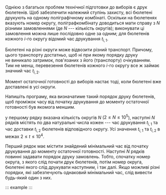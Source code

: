 Однією з багатьох проблем технічної підготовки до виборів є друк
бюлетенів. Щоб забезпечити належний ступінь захисту, всі бюлетені
друкують на одному поліграфічному комбінаті. Оскільки на бюлетенях
вказують номер округу, поліграфкомбінату доводиться мати справу з $N$
різними замовленнями (де $N$ --- кількість округів); виконувати ці
замовлення можна лише послідовно одне за одним; для бюлетенів кожного
$i$-го округу відомий час друкування $t_{i,1}$.

Бюлетені на різні округи може відвозити різний транспорт. Причому, цього
транспорту достатньо, щоб ні при якому порядку друку не виникало
затримок, пов'язаних з його (транспорту) очікуванням. Тим не менш,
перевезення бюлетенів кожного $i$-го округу все ж займає значний час
$t_{i,2}$.

Момент остаточної готовності до виборів настає тоді, коли бюлетені вже
доставлені в усі округи.

Напишіть програму, яка визначатиме такий порядок друку бюлетенів, щоб
проміжок часу від початку друкування до моменту остаточної готовності
був якомога меншим.

у першому рядку вказана кількість округів $N$
($2\leqslant N \leqslant 10^5$), наступні $N$ рядків містять по два
натуральні числа кожен --- час друкування $t_{i,1}$ та час доставки
$t_{i,2}$ бюлетенів відповідного округу. Усі значення $t_{i,1}$ та
$t_{i,2}$ в межах $2\leqslant t\leqslant 10^4$.

Перший рядок має містити знайдений мінімальний час від початку
друкування до моменту остаточної готовності. Наступні $N$ рядків повинні
задавати порядок друку замовлень. Тобто, спочатку номер округа, з якого
слід почати друк бюлетенів, потім номер округа, бюлетені якого слід
друкувати наступним, і так далі. Якщо можливі різні порядки, які
забезпечують однаковий мінімальний час, слід вивести будь-який один з
них.

::: example
:::
